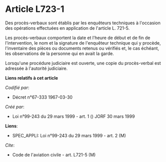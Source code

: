 # Article L723-1

Des procès-verbaux sont établis par les enquêteurs techniques à l'occasion des opérations effectuées en application de
l'article L. 721-5.

Les procès-verbaux comportent la date et l'heure de début et de fin de l'intervention, le nom et la signature de l'enquêteur
technique qui y procède, l'inventaire des pièces ou documents retenus ou vérifiés et, le cas échéant, les observations de la
personne qui en avait la garde.

Lorsqu'une procédure judiciaire est ouverte, une copie du procès-verbal est adressée à l'autorité judiciaire.

**Liens relatifs à cet article**

_Codifié par_:

  - Décret n°67-333 1967-03-30

_Créé par_:

  - Loi n°99-243 du 29 mars 1999 - art. 1 () JORF 30 mars 1999

**Liens**:

  - SPEC_APPLI: Loi n°99-243 du 29 mars 1999 - art. 2 (M)

_Cite_:

  - Code de l'aviation civile - art. L721-5 (M)
